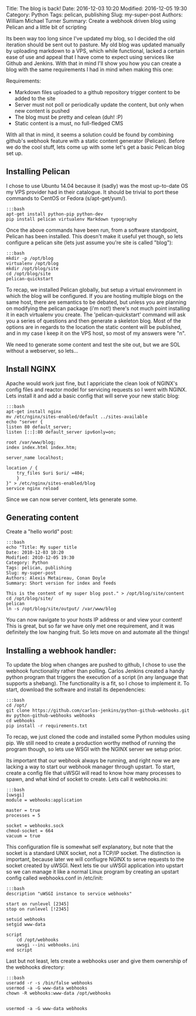 Title: The blog is back!
Date: 2016-12-03 10:20
Modified: 2016-12-05 19:30
Category: Python
Tags: pelican, publishing
Slug: my-super-post
Authors: William Michael Turner
Summary: Create a webhook driven blog using Pelican and a little bit of scripting

Its been way too long since I've updated my blog, so I decided the old iteration should be sent out to pasture.  My old blog was updated manually by uploading markdown to a VPS, which while functional, lacked a certain ease of use and appeal that I have come to expect using services like Github and Jenkins.  With that in mind I'll show you how you can create a blog with the same requirements I had in mind when making this one:

Requirements:

* Markdown files uploaded to a github repository trigger content to be added to the site
* Server must not poll or periodically update the content, but only when new content is pushed
* The blog must be pretty and celean (duh! :P)
* Static content is a must, no full-fledged CMS

With all that in mind, it seems a solution could be found by combining github's webhook feature with a static content generator (Pelican).  Before we do the cool stuff, lets come up with some let's get a basic Pelican blog set up.

Installing Pelican
------------------
I chose to use Ubuntu 14.04 because it (sadly) was the most up-to-date OS my VPS provider had in their catalogue.  It should be trivial to port these commands to CentOS or Fedora (s/apt-get/yum/).

    :::bash
    apt-get install python-pip python-dev
    pip install pelican virtualenv Markdown typography
    
Once the above commands have been run, from a software standpoint, Pelican has been installed.  This doesn't make it useful yet though, so lets configure a pelican site (lets just assume you're site is called "blog"):

    :::bash
    mkdir -p /opt/blog
    virtualenv /opt/blog
    mkdir /opt/blog/site
    cd /opt/blog/site
    pelican-quickstart
    
To recap, we installed Pelican globally, but setup a virtual environment in which the blog will be configured.  If you are hosting multiple blogs on the same host, there are semantics to be debated, but unless you are planning on modifying the pelican package (i'm not!) there's not much point installing it in each virtualenv you create.  The 'pelican-quickstart' command will ask you a series of questions and then generate a skeleton blog. Most of the options are in regards to the location the static content will be published, and in my case I keep it on the VPS host, so most of my answers were "n".  

We need to generate some content and test the site out, but we are SOL without a webserver, so lets...

Install NGINX
-------------

Apache would work just fine, but I appriciate the clean look of NGINX's config files and reactor model for servicing requests so I went with NGINX.  Lets install it and add a basic config that will serve your new static blog:

    :::bash
    apt-get install nginx
    mv /etc/nginx/sites-enabled/default ../sites-available
    echo "server {
	listen 80 default_server;
	listen [::]:80 default_server ipv6only=on;

	root /var/www/blog;
	index index.html index.htm;

	server_name localhost;

	location / {
		try_files $uri $uri/ =404;
	    }
    }" > /etc/nginx/sites-enabled/blog
    service nginx reload
    
Since we can now server content, lets generate some.

Generating content
------------------

Create a "hello world" post:

    :::bash
    echo "Title: My super title
    Date: 2010-12-03 10:20
    Modified: 2010-12-05 19:30
    Category: Python
    Tags: pelican, publishing
    Slug: my-super-post
    Authors: Alexis Metaireau, Conan Doyle
    Summary: Short version for index and feeds

    This is the content of my super blog post." > /opt/blog/site/content
    cd /opt/blog/site/
    pelican
    ln -s /opt/blog/site/output/ /var/www/blog
    
You can now navigate to your hosts IP address or and view your content!  This is great, but so far we have only met one requirement, and it was definitely the low hanging fruit.  So lets move on and automate all the things!

Installing a webhook handler:
--------------

To update the blog when changes are pushed to github, I chose to use the webhook functionality rather than polling.  Carlos Jenkins created a handy python program that triggers the execution of a script (in any language that supports a shebang).  The functionality is a fit, so I chose to implement it.  To start, download the software and install its dependencies:

    :::bash
    cd /opt/
    git clone https://github.com/carlos-jenkins/python-github-webhooks.git
    mv python-github-webhooks webhooks
    cd webhooks
    pip install -r requirements.txt
    
To recap, we just cloned the code and installed some Python modules using pip.  We still need to create a production worthy method of running the program though, so lets use WSGI with the NGINX server we setup prior.

Its important that our webhook always be running, and right now we are lacking a way to start our webhook manager through upstart.  To start, create a config file that uWSGI will read to know how many processes to spawn, and what kind of socket to create.  Lets call it webhooks.ini:

    :::bash
    [uwsgi]
    module = webhooks:application

    master = true
    processes = 5

    socket = webhooks.sock
    chmod-socket = 664
    vacuum = true

This configuration file is somewhat self explanatory, but note that the socket is a standard UNIX socket, not a TCP/IP socket.  The distinction is important, because later we will confiugre NGINX to serve requests to the socket created by uWSGI.  Next lets tie our uWSGI application into upstart so we can manage it like a normal Linux program by creating an upstart config called webhooks.conf in /etc/init:

    :::bash
    description "uWSGI instance to service webhooks"

    start on runlevel [2345]
    stop on runlevel [!2345]

    setuid webhooks
    setgid www-data

    script
        cd /opt/webhooks
        uwsgi --ini webhooks.ini
    end script
    
 Last but not least, lets create a webhooks user and give them ownership of the webhooks directory:
 
    :::bash
    useradd -r -s /bin/false webhooks
    usermod -a -G www-data webhooks
    chown -R webhooks:www-data /opt/webhooks
    
    
    usermod -a -G www-data webhooks
     
     
